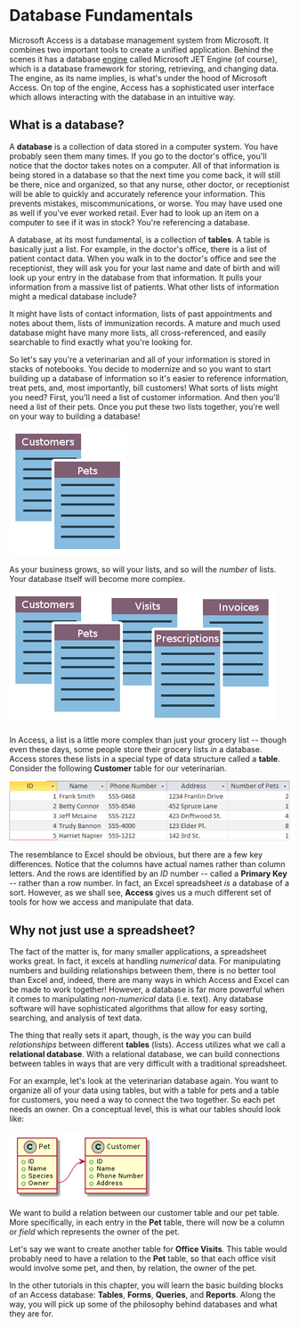 # Database Fundamentals

Microsoft Access is a database management system from Microsoft. It combines two important tools to create a unified application. Behind the scenes it has a database [engine](https://en.wikipedia.org/wiki/Software_engine) called Microsoft JET Engine (of course), which is a database framework for storing, retrieving, and changing data. The engine, as its name implies, is what's under the hood of Microsoft Access. On top of the engine, Access has a sophisticated user interface which allows interacting with the database in an intuitive way.

## What is a database?

A **database** is a collection of data stored in a computer system. You have probably seen them many times. If you go to the doctor's office, you'll notice that the doctor takes notes on a computer. All of that information is being stored in a database so that the next time you come back, it will still be there, nice and organized, so that any nurse, other doctor, or receptionist will be able to quickly and accurately reference your information. This prevents mistakes, miscommunications, or worse. You may have used one as well if you've ever worked retail. Ever had to look up an item on a computer to see if it was in stock? You're referencing a database.

A database, at its most fundamental, is a collection of **tables**. A table is basically just a list. For example, in the doctor's office, there is a list of patient contact data. When you walk in to the doctor's office and see the receptionist, they will ask you for your last name and date of birth and will look up your entry in the database from that information. It pulls your information from a massive list of patients. What other lists of information might a medical database include?

It might have lists of contact information, lists of past appointments and notes about them, lists of immunization records. A mature and much used database might have many more lists, all cross-referenced, and easily searchable to find exactly what you're looking for.

So let's say you're a veterinarian and all of your information is stored in stacks of notebooks. You decide to modernize and so you want to start building up a database of information so it's easier to reference information, treat pets, and, most importantly, bill customers! What sorts of lists might you need? First, you'll need a list of customer information. And then you'll need a list of their pets. Once you put these two lists together, you're well on your way to building a database!

![lists](images/fundamentals/1.png)

As your business grows, so will your lists, and so will the *number* of lists. Your database itself will become more complex.

![lists](images/fundamentals/2.png)

In Access, a list is a little more complex than just your grocery list -- though even these days, some people store their grocery lists *in* a database. Access stores these lists in a special type of data structure called a **table**. Consider the following **Customer** table for our veterinarian.

![table 1](images/fundamentals/3.png)

The resemblance to Excel should be obvious, but there are a few key differences. Notice that the columns have actual names rather than column letters. And the rows are identified by an *ID* number -- called a **Primary Key** -- rather than a row number. In fact, an Excel spreadsheet *is* a database of a sort. However, as we shall see, **Access** gives us a much different set of tools for how we access and manipulate that data.

## Why not just use a spreadsheet?

The fact of the matter is, for many smaller applications, a spreadsheet works great. In fact, it excels at handling *numerical* data. For manipulating numbers and building relationships between them, there is no better tool than Excel and, indeed, there are many ways in which Access and Excel can be made to work together!  However, a database is far more powerful when it comes to manipulating *non-numerical* data (i.e. text). Any database software will have sophisticated algorithms that allow for easy sorting, searching, and analysis of text data.

The thing that really sets it apart, though, is the way you can build *relationships* between different **tables** (lists). Access utilizes what we call a **relational database**. With a relational database, we can build connections between tables in ways that are very difficult with a traditional spreadsheet.

For an example, let's look at the veterinarian database again. You want to organize all of your data using tables, but with a table for pets and a table for customers, you need a way to connect the two together. So each pet needs an owner. On a conceptual level, this is what our tables should look like:

![table 2](images/fundamentals/4.png)

We want to build a relation between our customer table and our pet table. More specifically, in each entry in the **Pet** table, there will now be a column or *field* which represents the owner of the pet.

Let's say we want to create another table for **Office Visits**. This table would probably need to have a relation to the **Pet** table, so that each office visit would involve some pet, and then, by relation, the owner of the pet.

In the other tutorials in this chapter, you will learn the basic building blocks of an Access database: **Tables**, **Forms**, **Queries**, and **Reports**. Along the way, you will pick up some of the philosophy behind databases and what they are for.
